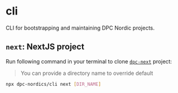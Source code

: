 # cli

CLI for bootstrapping and maintaining DPC Nordic projects.

## `next`: NextJS project

Run following command in your terminal to clone [`dpc-next`](https://github.com/DPC-Nordics/dpc-next/) project:

> You can provide a directory name to override default

```bash
npx dpc-nordics/cli next [DIR_NAME]
```
